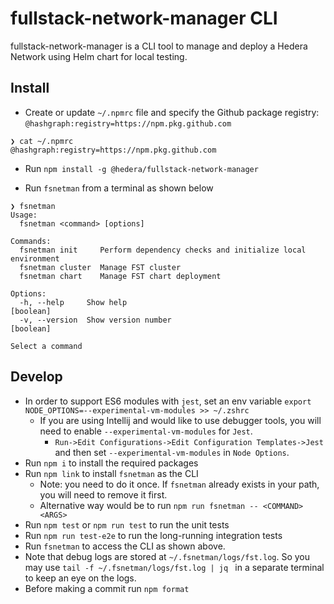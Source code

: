 # fullstack-network-manager CLI

fullstack-network-manager is a CLI tool to manage and deploy a Hedera Network using Helm chart for local testing.

## Install
- Create or update `~/.npmrc` file and specify the Github package registry: `@hashgraph:registry=https://npm.pkg.github.com`
```
❯ cat ~/.npmrc
@hashgraph:registry=https://npm.pkg.github.com
```
- Run `npm install -g @hedera/fullstack-network-manager`

- Run `fsnetman` from a terminal as shown below
``` 
❯ fsnetman
Usage:
  fsnetman <command> [options]

Commands:
  fsnetman init     Perform dependency checks and initialize local environment
  fsnetman cluster  Manage FST cluster
  fsnetman chart    Manage FST chart deployment

Options:
  -h, --help     Show help                                                                                     [boolean]
  -v, --version  Show version number                                                                           [boolean]

Select a command
```

## Develop
- In order to support ES6 modules with `jest`, set an env variable `export NODE_OPTIONS=--experimental-vm-modules >> ~/.zshrc`
  - If you are using Intellij and would like to use debugger tools, you will need to enable `--experimental-vm-modules` for `Jest`.
    - `Run->Edit Configurations->Edit Configuration Templates->Jest` and then set `--experimental-vm-modules` in `Node Options`.
- Run `npm i` to install the required packages
- Run `npm link` to install `fsnetman` as the CLI 
  - Note: you need to do it once. If `fsnetman` already exists in your path, you will need to remove it first.
  - Alternative way would be to run `npm run fsnetman -- <COMMAND> <ARGS>`
- Run `npm test` or `npm run test` to run the unit tests
- Run `npm run test-e2e` to run the long-running integration tests
- Run `fsnetman` to access the CLI as shown above. 
- Note that debug logs are stored at `~/.fsnetman/logs/fst.log`. So you may use `tail -f ~/.fsnetman/logs/fst.log | jq
  ` in a separate terminal to keep an eye on the logs.
- Before making a commit run `npm format`

